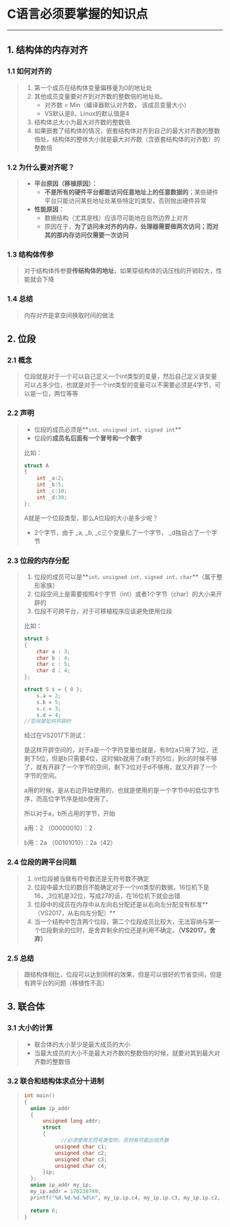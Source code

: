 # C语言必须要掌握的知识点

----

## 1. 结构体的内存对齐

### 1.1 如何对齐的

> 1. 第一个成员在结构体变量偏移量为0的地址处
> 2. 其他成员变量要对齐到对齐数的整数倍的地址处。
>    - 对齐数 = Min（编译器默认对齐数， 该成员变量大小）
>    - VS默认是8，Linux的默认值是4
> 3. 结构体总大小为最大对齐数的整数倍
> 4. 如果嵌套了结构体的情况，嵌套结构体对齐到自己的最大对齐数的整数倍处，结构体的整体大小就是最大对齐数（含嵌套结构体的对齐数）的整数倍



### 1.2 为什么要对齐呢？

> - **平台原因（移植原因）：**
>   - **不是所有的硬件平台都能访问任意地址上的任意数据的**；某些硬件平台只能访问某些地址处某些特定的类型，否则抛出硬件异常
> - **性能原因：**
>   - 数据结构（尤其是栈）应该尽可能地在自然边界上对齐
>   - 原因在于，**为了访问未对齐的内存，处理器需要做两次访问；而对其的那内存访问仅需要一次访问**



### 1.3 结构体传参

>  对于结构体传参要**传结构体的地址**，如果穿结构体的话压栈的开销较大，性能就会下降



### 1.4 总结

> 内存对齐是拿空间换取时间的做法



## 2. 位段

### 2.1 概念

> 位段就是对于一个可以自己定义一个int类型的变量，然后自己定义该变量可以占多少位，也就是对于一个int类型的变量可以不需要必须是4字节，可以是一位，两位等等



### 2.2 声明

> - 位段的成员必须是**`int、unsigned int、signed int`**
> - 位段的**成员名后面有一个冒号和一个数字**
>
> 比如：
>
> ``` c++
> struct A
> {
>     int _a:2;
>     int _b:5;
>     int _c:10;
>     int _d:30;
> };
> ```
>
> A就是一个位段类型，那么A位段的大小是多少呢？
>
> - 2个字节，由于 _a, _b, _c三个变量扎了一个字节， _d独自占了一个字节



### 2.3 位段的内存分配

> 1. 位段的成员可以是**`int，unsigned int，signed int，char`**（属于整形家族）
> 2. 位段空间上是需要按照4个字节（int）或者1个字节（char）的大小来开辟的
> 3. 位段不可跨平台，对于可移植程序应该避免使用位段
>
> 比如：
>
> ``` c++
> struct S
> {
>     char a : 3;
>     char b : 4;
>     char c : 5;
>     char d : 4;
> };
> 
> struct S s = { 0 };
>     s.a = 2;
>     s.b = 5;
>     s.c = 3;
>     s.d = 4;
> //空间是如何开辟的
> ```
>
> 经过在VS2017下测试：
>
> 是这样开辟空间的，对于a是一个字符变量也就是，有8位a只用了3位，还剩下5位，但是b只需要4位，这时候b就用了a剩下的5位，到c的时候不够了，就有开辟了一个字节的空间，剩下3位对于d不够用，就又开辟了一个字节的空间。
>
> a用的时候，是从右边开始使用的，也就是使用的是一个字节中的低位字节序，而高位字节序是给b使用了。
>
> 所以对于a，b所占用的字节，开始
>
> a用：2   （00000010）：2
>
> b用：2a （00101010）：2a（42）



### 2.4 位段的跨平台问题

> 1. int位段被当做有符号数还是无符号数不确定
> 2. 位段中最大位的数目不能确定对于一个int类型的数据，16位机下是16，,3位机是32位，写成27的话，在16位机下就会出错
> 3. 位段中的成员在内存中从左向右分配还是从右向左分配没有标准**（VS2017，从右向左分配）**
> 4. 当一个结构中包含两个位段，第二个位段成员比较大，无法容纳与第一个位段剩余的位时，是舍弃剩余的位还是利用不确定。**（VS2017，舍弃）**



### 2.5 总结

> 跟结构体相比，位段可以达到同样的效果，但是可以很好的节省空间，但是有跨平台的问题（移植性不高）



## 3. 联合体

### 3.1 大小的计算

> - 联合体的大小至少是最大成员的大小
> - 当最大成员的大小不是最大对齐数的整数倍的时候，就要对其到最大对齐数的整数倍



### 3.2 联合和结构体求点分十进制

> ``` c++
> int main()
> {
> 	union ip_addr
> 	{
> 		unsigned long addr;
> 		struct
> 		{
>             //必须使用无符号类型的，否则有可能出现负数
> 			unsigned char c1;
> 			unsigned char c2;
> 			unsigned char c3;
> 			unsigned char c4;
> 		}ip;
> 	};
> 	union ip_addr my_ip;
> 	my_ip.addr = 176238749;
> 	printf("%d.%d.%d.%d\n", my_ip.ip.c4, my_ip.ip.c3, my_ip.ip.c2, my_ip.ip.c1);//小端的输出方法
>     
> 	return 0;
> }
> ```
>
> 



